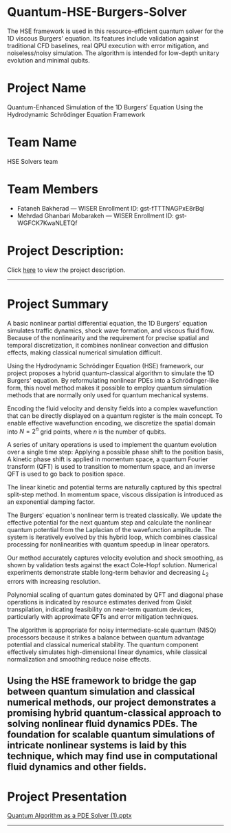 # Quantum-HSE-Burgers-Solver
The HSE framework is used in this resource-efficient quantum solver for the 1D viscous Burgers' equation. Its features include validation against traditional CFD baselines, real QPU execution with error mitigation, and noiseless/noisy simulation. The algorithm is intended for low-depth unitary evolution and minimal qubits.
# Project Name  
Quantum-Enhanced Simulation of the 1D Burgers’ Equation Using the Hydrodynamic Schrödinger Equation Framework

# Team Name  
HSE Solvers team

# Team Members  
- Fataneh Bakherad — WISER Enrollment ID: gst-fTTTNAGPxE8rBql
- Mehrdad Ghanbari Mobarakeh — WISER Enrollment ID: gst-WGFCK7KwaNLETQf

# Project Description:
Click [here][1] to view the project description.

---

# Project Summary 

A basic nonlinear partial differential equation, the 1D Burgers' equation simulates traffic dynamics, shock wave formation, and viscous fluid flow. Because of the nonlinearity and the requirement for precise spatial and temporal discretization, it combines nonlinear convection and diffusion effects, making classical numerical simulation difficult.

Using the Hydrodynamic Schrödinger Equation (HSE) framework, our project proposes a hybrid quantum-classical algorithm to simulate the 1D Burgers' equation. By reformulating nonlinear PDEs into a Schrödinger-like form, this novel method makes it possible to employ quantum simulation methods that are normally only used for quantum mechanical systems.

Encoding the fluid velocity and density fields into a complex wavefunction that can be directly displayed on a quantum register is the main concept. To enable effective wavefunction encoding, we discretize the spatial domain into $N=2^n$ grid points, where $n$ is the number of qubits.

A series of unitary operations is used to implement the quantum evolution over a single time step:
Applying a possible phase shift to the position basis,
A kinetic phase shift is applied in momentum space, a quantum Fourier transform (QFT) is used to transition to momentum space, and an inverse QFT is used to go back to position space.

The linear kinetic and potential terms are naturally captured by this spectral split-step method. In momentum space, viscous dissipation is introduced as an exponential damping factor.

The Burgers' equation's nonlinear term is treated classically. We update the effective potential for the next quantum step and calculate the nonlinear quantum potential from the Laplacian of the wavefunction amplitude. The system is iteratively evolved by this hybrid loop, which combines classical processing for nonlinearities with quantum speedup in linear operators.

Our method accurately captures velocity evolution and shock smoothing, as shown by validation tests against the exact Cole-Hopf solution. Numerical experiments demonstrate stable long-term behavior and decreasing $L_2$ errors with increasing resolution.

Polynomial scaling of quantum gates dominated by QFT and diagonal phase operations is indicated by resource estimates derived from Qiskit transpilation, indicating feasibility on near-term quantum devices, particularly with approximate QFTs and error mitigation techniques.

The algorithm is appropriate for noisy intermediate-scale quantum (NISQ) processors because it strikes a balance between quantum advantage potential and classical numerical stability. The quantum component effectively simulates high-dimensional linear dynamics, while classical normalization and smoothing reduce noise effects.

Using the HSE framework to bridge the gap between quantum simulation and classical numerical methods, our project demonstrates a promising hybrid quantum-classical approach to solving nonlinear fluid dynamics PDEs. The foundation for scalable quantum simulations of intricate nonlinear systems is laid by this technique, which may find use in computational fluid dynamics and other fields.
---

# Project Presentation
[Quantum Algorithm as a PDE Solver (1).pptx](https://github.com/user-attachments/files/21708316/Quantum.Algorithm.as.a.PDE.Solver.1.pptx)

[1]: https://www.thewiser.org/quantum-pde-solvers-for-cfd

---

